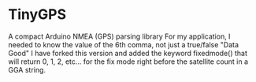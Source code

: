 # TinyGPS
A compact Arduino NMEA (GPS) parsing library
For my application, I needed to know the value of the 6th comma, not just a true/false "Data Good"
I have forked this version and added the keyword fixedmode() that will return 0, 1, 2, etc... for the fix mode right before the satellite
count in a GGA string.
